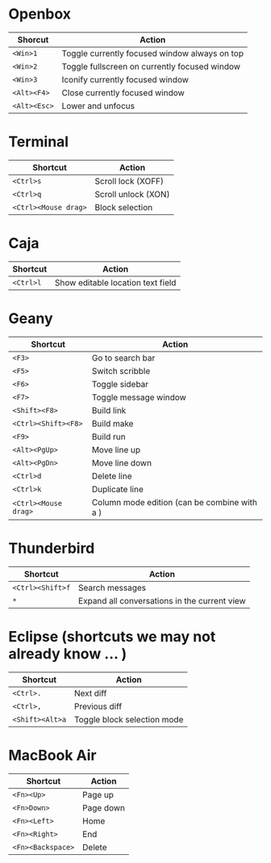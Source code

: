 # Openbox

| Shorcut | Action |
| --- | --- |
| `<Win>1`						| Toggle currently focused window always on top |
| `<Win>2`						| Toggle fullscreen on currently focused window |
| `<Win>3`						| Iconify currently focused window |	
| `<Alt><F4>`					| Close currently focused window |
| `<Alt><Esc>`					| Lower and unfocus |


# Terminal

| Shortcut | Action |
| --- | --- |
| `<Ctrl>s`						| Scroll lock (XOFF) |
| `<Ctrl>q`						| Scroll unlock (XON) |
| `<Ctrl><Mouse drag>`			| Block selection |

# Caja

| Shortcut | Action |
| --- | --- |
| `<Ctrl>l`						| Show editable location text field |

# Geany

| Shortcut | Action |
| --- | --- |
| `<F3>`						| Go to search bar |
| `<F5>`						| Switch scribble |
| `<F6>`						| Toggle sidebar |
| `<F7>`						| Toggle message window |
| `<Shift><F8>`					| Build link |
| `<Ctrl><Shift><F8>`			| Build make |
| `<F9>`						| Build run |
| `<Alt><PgUp>`					| Move line up |
| `<Alt><PgDn>`					| Move line down |
| `<Ctrl>d`						| Delete line |
| `<Ctrl>k`						| Duplicate line |
| `<Ctrl><Mouse drag>`			| Column mode edition (can be combine with a <Shift>) |

# Thunderbird

| Shortcut | Action |
| --- | --- |
| `<Ctrl><Shift>f`				| Search messages |
| `*`							| Expand all conversations in the current view |

# Eclipse (shortcuts we may not already know ... )

| Shortcut | Action |
| --- | --- |
| `<Ctrl>.`						| Next diff |
| `<Ctrl>,`						| Previous diff |
| `<Shift><Alt>a`				| Toggle block selection mode |

# MacBook Air

| Shortcut | Action |
| --- | --- |
| `<Fn><Up>` 					| Page up |
| `<Fn>Down>` 					| Page down |
| `<Fn><Left>` 					| Home |
| `<Fn><Right>` 				| End |
| `<Fn><Backspace>` 			| Delete |
